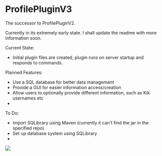 ProfilePluginV3
===============

The successor to ProfilePluginV2.

Currently in its extremely early state. I shall update the readme with more information soon.

Current State:

  - Initial plugin files are created, plugin runs on server startup and responds to commands.

Planned Features:

  - Use a SQL database for better data management
  - Provide a GUI for easier information access/creation
  - Allow users to optionally provide different information, such as Kik usernames etc
  - 
To Do:

  - Import SQLibrary using Maven (currently it can't find the jar in the specified repo)
  - Set up database system using SQLibrary
  - 
<img src='https://travis-ci.org/Iraos/ProfilePluginV3.svg?branch=master'>
